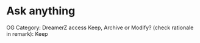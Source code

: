 # Ask anything

OG Category: DreamerZ access
Keep, Archive or Modify? (check rationale in remark): Keep